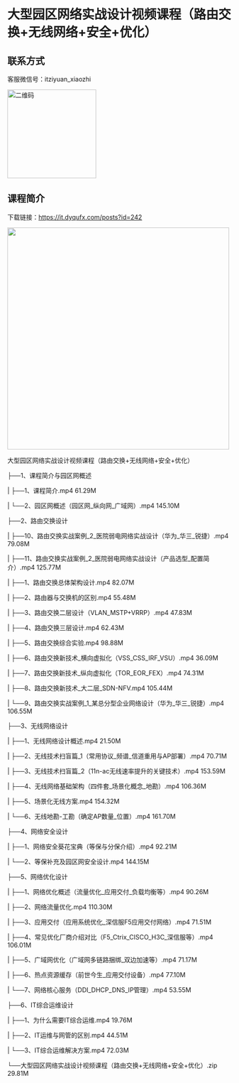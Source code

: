 # 大型园区网络实战设计视频课程（路由交换+无线网络+安全+优化）

## 联系方式

客服微信号：itziyuan_xiaozhi

<img src="https://ziyuanyun.oss-cn-guangzhou.aliyuncs.com/common/20240614073449/666b82192834a.jpg" width="200" height="200" alt="二维码">

## 课程简介

下载链接：https://it.dyqufx.com/posts?id=242

<img src="https://ziyuanyun.oss-cn-guangzhou.aliyuncs.com/yun/20240515151720/66446180ef2f2.jpg" width="500" alt="">

  大型园区网络实战设计视频课程（路由交换+无线网络+安全+优化）



 ├──1、课程简介与园区网概述

 | ├──1、课程简介.mp4 61.29M

 | └──2、园区网概述（园区网_纵向网_广域网）.mp4 145.10M

 ├──2、路由交换设计

 | ├──10、路由交换实战案例_2_医院弱电网络实战设计（华为_华三_锐捷）.mp4 79.08M

 | ├──11、路由交换实战案例_2_医院弱电网络实战设计（产品选型_配置简介）.mp4 125.77M

 | ├──1、路由交换总体架构设计.mp4 82.07M

 | ├──2、路由器与交换机的区别.mp4 55.48M

 | ├──3、路由交换二层设计（VLAN_MSTP+VRRP）.mp4 47.83M

 | ├──4、路由交换三层设计.mp4 62.43M

 | ├──5、路由交换综合实验.mp4 98.88M

 | ├──6、路由交换新技术_横向虚拟化（VSS_CSS_IRF_VSU）.mp4 36.09M

 | ├──7、路由交换新技术_纵向虚拟化（TOR_EOR_FEX）.mp4 74.31M

 | ├──8、路由交换新技术_大二层_SDN-NFV.mp4 105.44M

 | └──9、路由交换实战案例_1_某总分型企业网络设计（华为_华三_锐捷）.mp4 106.55M

 ├──3、无线网络设计

 | ├──1、无线网络设计概述.mp4 21.50M

 | ├──2、无线技术扫盲篇_1（常用协议_频谱_信道重用与AP部署）.mp4 70.71M

 | ├──3、无线技术扫盲篇_2（11n-ac无线速率提升的关键技术）.mp4 153.59M

 | ├──4、无线网络基础架构（四件套_场景化概念_地勘）.mp4 106.36M

 | ├──5、场景化无线方案.mp4 154.32M

 | └──6、无线地勘-工勘（确定AP数量_位置）.mp4 161.70M

 ├──4、网络安全设计

 | ├──1、网络安全葵花宝典（等保与分保介绍）.mp4 92.21M

 | └──2、等保补充及园区网安全设计.mp4 144.15M

 ├──5、网络优化设计

 | ├──1、网络优化概述（流量优化_应用交付_负载均衡等）.mp4 90.26M

 | ├──2、网络流量优化.mp4 110.30M

 | ├──3、应用交付（应用系统优化_深信服F5应用交付网络）.mp4 71.51M

 | ├──4、常见优化厂商介绍对比（F5_Ctrix_CISCO_H3C_深信服等）.mp4 106.01M

 | ├──5、广域网优化（广域网多链路捆绑_双边加速等）.mp4 71.17M

 | ├──6、热点资源缓存（前世今生_应用交付设备）.mp4 77.10M

 | └──7、网络核心服务（DDI_DHCP_DNS_IP管理）.mp4 53.55M

 ├──6、IT综合运维设计

 | ├──1、为什么需要IT综合运维.mp4 19.76M

 | ├──2、IT运维与网管的区别.mp4 44.51M

 | └──3、IT综合运维解决方案.mp4 72.03M

 └──大型园区网络实战设计视频课程（路由交换+无线网络+安全+优化）.zip 29.81M

  